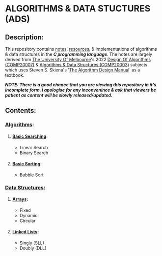 # ALGORITHMS & DATA STUCTURES (ADS)

## Description:
This repository contains [notes](https://github.com/Zero-Luminance/ads-c/tree/main/ads-notes), [resources](https://github.com/Zero-Luminance/ads-c/tree/main/resources), & implementations of algorithms & data structures in the ***C programming language***. The notes are largely derived from [The University Of Melbourne](https://en.wikipedia.org/wiki/University_of_Melbourne)'s 2022 [Design Of Algorithms (COMP20007)](https://handbook.unimelb.edu.au/2022/subjects/comp20007) & [Algorithms & Data Structures (COMP20003)](https://handbook.unimelb.edu.au/2022/subjects/comp20003) subjects which uses Steven S. Skiena's '[The Algorithm Design Manual](https://www.algorist.com/)' as a textbook.

***NOTE: There is a good chance that you are viewing this repository in it's incomplete form. I apologise for any inconvenince & ask that viewers be patient as content will be slowly released/updated.***

## Contents:
### [Algorithms](https://github.com/Zero-Luminance/ads-c/tree/main/algorithms):
1. #### [Basic Searching](https://github.com/Zero-Luminance/ads-c/tree/main/algorithms/basic-searching):
    - Linear Search
    - Binary Search

2. #### [Basic Sorting](https://github.com/Zero-Luminance/ads-c/tree/main/algorithms/basic-sorting):
    - Bubble Sort

### [Data Structures](https://github.com/Zero-Luminance/ads-c/tree/main/data-structures):
1. #### [Arrays](https://github.com/Zero-Luminance/ads-c/tree/main/data-structures/arrays):
    - Fixed
    - Dynamic
    - Circular
2. #### [Linked Lists](https://github.com/Zero-Luminance/ads-c/tree/main/data-structures/linked-lists):
    - Singly (SLL)
    - Doubly (DLL)